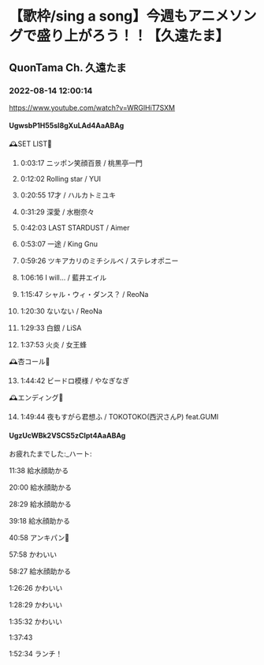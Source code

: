 # 【歌枠/sing a song】今週もアニメソングで盛り上がろう！！【久遠たま】

## QuonTama Ch. 久遠たま

### 2022-08-14 12:00:14

https://www.youtube.com/watch?v=WRGlHiT7SXM

#### UgwsbP1H55sI8gXuLAd4AaABAg

🕰SET LIST🥀



01. 0:03:17 ニッポン笑顔百景 / 桃黒亭一門

02. 0:12:02 Rolling star / YUI

03. 0:20:55 17才 / ハルカトミユキ

04. 0:31:29 深愛 / 水樹奈々

05. 0:42:03 LAST STARDUST / Aimer

06. 0:53:07 一途 / King Gnu

07. 0:59:26 ツキアカリのミチシルベ / ステレオポニー

08. 1:06:16 I will... / 藍井エイル

09. 1:15:47 シャル・ウィ・ダンス？ / ReoNa

10. 1:20:30 ないない / ReoNa

11. 1:29:33 白銀 / LiSA

12. 1:37:53 火炎 / 女王蜂



​🕰杏コール🥀



13. 1:44:42 ビードロ模様 / やなぎなぎ



​🕰エンディング🥀



14. 1:49:44 夜もすがら君想ふ / TOKOTOKO(西沢さんP) feat.GUMI



#### UgzUcWBk2VSCS5zCIpt4AaABAg

お疲れたまでした:_ハート:

11:38 給水顔助かる

20:00 給水顔助かる

28:29 給水顔助かる

39:18 給水顔助かる

40:58 アンキパン🍞

57:58 ​かわいい

58:27 給水顔助かる

1:26:26 ​かわいい

1:28:29 ​かわいい

1:35:32 かわいい

1:37:43

1:52:34 ランチ！

